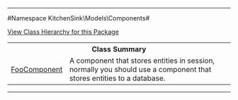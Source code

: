 

- - -

#Namespace KitchenSink\Models\Components#

<div><a href='https://github.com/JeyDotC/Hirudo-docs/blob/master/KitchenSink/Models/Components//package-tree.md'>View Class Hierarchy for this Package</a></div>

<table class="title">
<tr><th colspan="2" class="title">Class Summary</th></tr>
<tr><td class="name"><a href="https://github.com/JeyDotC/Hirudo-docs/blob/master/KitchenSink/Models/Components/FooComponent.md">FooComponent</a></td><td class="description">A component that stores entities in session, normally you should use
a component that stores entities to a database.
</td></tr>
</table>

- - -

